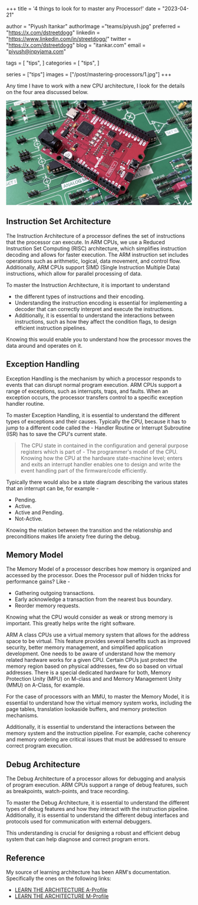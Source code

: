 +++
title = '4 things to look for to master any Processor!'
date = "2023-04-21"

author = "Piyush Itankar"
authorImage ="teams/piyush.jpg"
preferred = "https://x.com/dstreetdogg"
linkedin = "https://www.linkedin.com/in/streetdogg/"
twitter = "https://x.com/dstreetdogg"
blog = "itankar.com"
email = "piyush@inpyjama.com"

tags = [
    "tips",
]
categories = [
    "tips",
]

series = ["tips"]
images = ["/post/mastering-processors/1.jpg"]
+++

Any time I have to work with a new CPU architecture, I look for the details on the four area discussed below.
<!--more-->

![](1.jpg)

## Instruction Set Architecture

The Instruction Architecture of a processor defines the set of instructions that the processor can execute. In ARM CPUs, we use a Reduced Instruction Set Computing (RISC) architecture, which simplifies instruction decoding and allows for faster execution. The ARM instruction set includes operations such as arithmetic, logical, data movement, and control flow. Additionally, ARM CPUs support SIMD (Single Instruction Multiple Data) instructions, which allow for parallel processing of data.

To master the Instruction Architecture, it is important to understand
- the different types of instructions and their encoding.
- Understanding the instruction encoding is essential for implementing a decoder that can correctly interpret and execute the instructions.
- Additionally, it is essential to understand the interactions between instructions, such as how they affect the condition flags, to design efficient instruction pipelines.

Knowing this would enable you to understand how the processor moves the data around and operates on it.

## Exception Handling

Exception Handling is the mechanism by which a processor responds to events that can disrupt normal program execution. ARM CPUs support a range of exceptions, such as interrupts, traps, and faults. When an exception occurs, the processor transfers control to a specific exception handler routine.

To master Exception Handling, it is essential to understand the different types of exceptions and their causes. Typically the CPU, because it has to jump to a different code called the - Handler Routine or Interrupt Subroutine (ISR) has to save the CPU's current state.

> The CPU state in contained in the configuration and general purpose registers which is part of - The programmer's model of the CPU. Knowing how the CPU at the hardware state-machine level; enters and exits an interrupt handler enables one to design and write the event handling part of the firmware/code efficiently.

Typically there would also be a state diagram describing the various states that an interrupt can be, for example -
- Pending.
- Active.
- Active and Pending.
- Not-Active.

Knowing the relation between the transition and the relationship and preconditions makes life anxiety free during the debug.

## Memory Model

The Memory Model of a processor describes how memory is organized and accessed by the processor. Does the Processor pull of hidden tricks for performance gains? Like -

- Gathering outgoing transactions.
- Early acknowledge a transaction from the nearest bus boundary.
- Reorder memory requests.

Knowing what the CPU would consider as weak or strong memory is important. This greatly helps write the right software.

ARM A class CPUs use a virtual memory system that allows for the address space to be virtual. This feature provides several benefits such as improved security, better memory management, and simplified application development. One needs to be aware of understand how the memory related hardware works for a given CPU. Certain CPUs just protect the memory region based on physical addresses, few do so based on virtual addresses. There is a special dedicated hardware for both, Memory Protection Unity (MPU) on M-class and and Memory Management Unity (MMU) on A-Class, for example.

For the case of processors with an MMU, to master the Memory Model, it is essential to understand how the virtual memory system works, including the page tables, translation lookaside buffers, and memory protection mechanisms.

Additionally, it is essential to understand the interactions between the memory system and the instruction pipeline. For example, cache coherency and memory ordering are critical issues that must be addressed to ensure correct program execution.

## Debug Architecture

The Debug Architecture of a processor allows for debugging and analysis of program execution. ARM CPUs support a range of debug features, such as breakpoints, watch-points, and trace recording.

To master the Debug Architecture, it is essential to understand the different types of debug features and how they interact with the instruction pipeline. Additionally, it is essential to understand the different debug interfaces and protocols used for communication with external debuggers.

This understanding is crucial for designing a robust and efficient debug system that can help diagnose and correct program errors.

## Reference

My source of learning architecture has been ARM's documentation. Specifically the ones on the following links:
- [LEARN THE ARCHITECTURE A-Profile](https://www.arm.com/architecture/learn-the-architecture/a-profile?ref=inpyjama.com)
- [LEARN THE ARCHITECTURE M-Profile](https://www.arm.com/architecture/learn-the-architecture/m-profile?ref=inpyjama.com)
